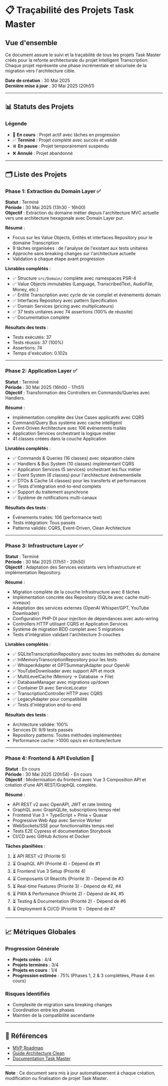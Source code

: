 # 📋 Traçabilité des Projets Task Master

## Vue d'ensemble

Ce document assure le suivi et la traçabilité de tous les projets Task Master créés pour la refonte architecturale du projet Intelligent Transcription. Chaque projet représente une phase incrémentale et sécurisée de la migration vers l'architecture cible.

**Date de création** : 30 Mai 2025  
**Dernière mise à jour** : 30 Mai 2025 (20h51)

---

## 📊 Statuts des Projets

### Légende

- 🔄 **En cours** : Projet actif avec tâches en progression
- ✅ **Terminé** : Projet complété avec succès et validé
- ⏸️ **En pause** : Projet temporairement suspendu
- ❌ **Annulé** : Projet abandonné

---

## 🗂️ Liste des Projets

### Phase 1: Extraction du Domain Layer ✅

**Statut** : Terminé  
**Période** : 30 Mai 2025 (13h30 - 16h00)  
**Objectif** : Extraction du domaine métier depuis l'architecture MVC actuelle vers une architecture hexagonale avec Domain Layer pur.

**Résumé** :

- Focus sur les Value Objects, Entités et interfaces Repository pour le domaine Transcription
- 9 tâches organisées : de l'analyse de l'existant aux tests unitaires
- Approche sans breaking changes sur l'architecture actuelle
- Validation à chaque étape avant progression

**Livrables complétés** :

- ✅ Structure `src/Domain/` complète avec namespaces PSR-4
- ✅ Value Objects immutables (Language, TranscribedText, AudioFile, Money, etc.)
- ✅ Entité Transcription avec cycle de vie complet et événements domain
- ✅ Interfaces Repository avec pattern Specification
- ✅ Domain Services (pricing avec multiplicateurs)
- ✅ 37 tests unitaires avec 74 assertions (100% de réussite)
- ✅ Documentation complète

**Résultats des tests** :

- Tests exécutés: 37
- Tests réussis: 37 (100%)
- Assertions: 74
- Temps d'exécution: 0.102s

---

### Phase 2: Application Layer ✅

**Statut** : Terminé  
**Période** : 30 Mai 2025 (16h00 - 17h51)  
**Objectif** : Transformation des Controllers en Commands/Queries avec Handlers.

**Résumé** :

- Implémentation complète des Use Cases applicatifs avec CQRS
- Command/Query Bus système avec cache intelligent
- Event-Driven Architecture avec 106 événements traités
- Application Services orchestrant la logique métier
- 41 classes créées dans la couche Application

**Livrables complétés** :

- ✅ Commands & Queries (16 classes) avec séparation claire
- ✅ Handlers & Bus System (10 classes) implémentant CQRS
- ✅ Application Services (5 services) orchestrant les flux métier
- ✅ Event System (6 classes) pour l'architecture événementielle
- ✅ DTOs & Cache (4 classes) pour les transferts et performances
- ✅ Tests d'intégration end-to-end complets
- ✅ Support du traitement asynchrone
- ✅ Système de notifications multi-canaux

**Résultats des tests** :

- Événements traités: 106 (performance test)
- Tests intégration: Tous passés
- Patterns validés: CQRS, Event-Driven, Clean Architecture

---

### Phase 3: Infrastructure Layer ✅

**Statut** : Terminé  
**Période** : 30 Mai 2025 (17h51 - 20h50)  
**Objectif** : Adaptation des Services existants vers Infrastructure et implémentation Repository.

**Résumé** :

- Migration complète de la couche Infrastructure avec 8 tâches
- Implémentation concrète des Repository (SQLite avec cache multi-niveaux)
- Adaptation des services externes (OpenAI Whisper/GPT, YouTube Downloader)
- Configuration PHP-DI pour injection de dépendances avec auto-wiring
- Controllers HTTP utilisant CQRS et Application Services
- Système de migration BDD complet avec 5 migrations
- Tests d'intégration validant l'architecture 3-couches

**Livrables complétés** :

- ✅ SQLiteTranscriptionRepository avec toutes les méthodes du domaine
- ✅ InMemoryTranscriptionRepository pour les tests
- ✅ WhisperAdapter et GPTSummaryAdapter pour OpenAI
- ✅ YouTubeDownloader avec support API et mock
- ✅ MultiLevelCache (Memory → Database → File)
- ✅ DatabaseManager avec migrations up/down
- ✅ Container DI avec ServiceLocator
- ✅ TranscriptionController HTTP avec CQRS
- ✅ LegacyAdapter pour compatibilité
- ✅ Tests d'intégration end-to-end

**Résultats des tests** :

- Architecture validée: 100%
- Services DI: 9/9 tests passés
- Repository patterns: Toutes méthodes implémentées
- Performance cache: >1000 ops/s en écriture/lecture

---

### Phase 4: Frontend & API Evolution 🔄

**Statut** : En cours  
**Période** : 30 Mai 2025 (20h54) - En cours  
**Objectif** : Modernisation du frontend avec Vue 3 Composition API et création d'une API REST/GraphQL complète.

**Résumé** :

- API REST v2 avec OpenAPI, JWT et rate limiting
- GraphQL avec GraphQLite, subscriptions temps réel
- Frontend Vue 3 + TypeScript + Pinia + Quasar
- Progressive Web App avec Service Worker
- WebSockets/SSE pour fonctionnalités temps réel
- Tests E2E Cypress et documentation Storybook
- CI/CD avec GitHub Actions et Docker

**Tâches planifiées** :

1. ⏳ API REST v2 (Priorité 5)
2. ⏳ GraphQL API (Priorité 4) - Dépend de #1
3. ⏳ Frontend Vue 3 Setup (Priorité 4)
4. ⏳ Composants UI Réactifs (Priorité 3) - Dépend de #3
5. ⏳ Real-time Features (Priorité 3) - Dépend de #2, #4
6. ⏳ PWA & Performance (Priorité 2) - Dépend de #4, #5
7. ⏳ Testing & Documentation (Priorité 2) - Dépend de #6
8. ⏳ Deployment & CI/CD (Priorité 1) - Dépend de #7

---

## 📈 Métriques Globales

### Progression Générale

- **Projets créés** : 4/4
- **Projets terminés** : 3/4
- **Projets en cours** : 1/4
- **Progression estimée** : 75% (Phases 1, 2 & 3 complétées, Phase 4 en cours)

### Risques Identifiés

- Complexité de migration sans breaking changes
- Coordination entre les phases
- Maintien de la compatibilité ascendante

---

## 🔗 Références

- [MVP Roadmap](../MVP_ROADMAP.md)
- [Guide Architecture Clean](clean-architecture-guide.md)
- [Documentation Task Master](https://task-master-docs.example.com)

---

**Note** : Ce document sera mis à jour automatiquement à chaque création, modification ou finalisation de projet Task Master.
